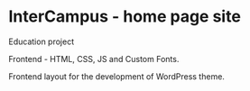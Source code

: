 # InterCampus - home page site

Education project

Frontend - HTML, CSS, JS and Custom Fonts.

Frontend layout for the development of WordPress theme.
